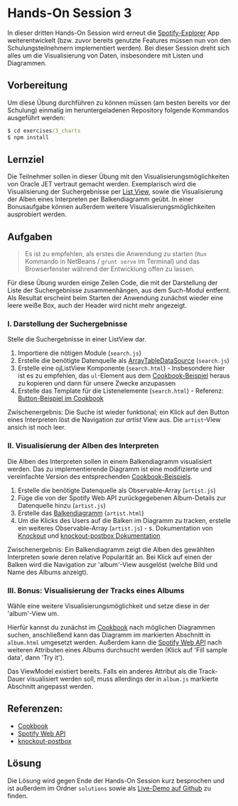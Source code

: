 # Hands-On Session 3

In dieser dritten Hands-On Session wird erneut die [Spotify-Explorer](https://github.com/enpit/jet-spotify-explorer/) App weiterentwickelt (bzw. zuvor bereits genutzte Features müssen nun von den Schulungsteilnehmern implementiert werden).
Bei dieser Session dreht sich alles um die Visualisierung von Daten, insbesondere mit Listen und Diagrammen.

## Vorbereitung

Um diese Übung durchführen zu können müssen (am besten bereits vor der Schulung) einmalig im heruntergeladenen Repository folgende Kommandos ausgeführt werden:

``` cmd
$ cd exercises/3_charts
$ npm install
```

## Lernziel

Die Teilnehmer sollen in dieser Übung mit den Visualisierungsmöglichkeiten von Oracle JET vertraut gemacht werden.
Exemplarisch wird die Visualisierung der Suchergebnisse per [List View](http://www.oracle.com/webfolder/technetwork/jet/jetCookbook.html?component=listView&demo=staticListView), sowie die Visualisierung der Alben eines Interpreten per Balkendiagramm geübt.
In einer Bonusaufgabe können außerdem weitere Visualisierungsmöglichkeiten ausprobiert werden.

## Aufgaben

> Es ist zu empfehlen, als erstes die Anwendung zu starten (`Run` Kommando in NetBeans / `grunt serve` im Terminal) und das Browserfenster während der Entwicklung offen zu lassen.

Für diese Übung wurden einige Zeilen Code, die mit der Darstellung der Liste der Suchergebnisse zusammenhängen, aus dem Such-Modul entfernt.
Als Resultat erscheint beim Starten der Anwendung zunächst wieder eine leere weiße Box, auch der Header wird nicht mehr angezeigt.

### I. Darstellung der Suchergebnisse

Stelle die Suchergebnisse in einer ListView dar.

  1. Importiere die nötigen Module (`search.js`)
  2. Erstelle die benötigte Datenquelle als [ArrayTableDataSource](http://www.oracle.com/webfolder/technetwork/jet/jetCookbook.html?component=listView&demo=observableArrayListView) (`search.js`)    
  3. Erstelle eine ojListView Komponente (`search.html`)
    - Insbesondere hier ist es zu empfehlen, das `ul`-Element aus dem [Cookbook-Beispiel](http://www.oracle.com/webfolder/technetwork/jet/jetCookbook.html?component=listView&demo=arrayListView) heraus zu kopieren und dann für unsere Zwecke anzupassen
  4. Erstelle das Template für die Listenelemente (`search.html`)
    - Referenz: [Button-Beispiel im Cookbook](http://www.oracle.com/webfolder/technetwork/jet/jetCookbook.html?component=pushButtons&demo=pushButton)

Zwischenergebnis: Die Suche ist wieder funktional; ein Klick auf den Button eines Interpreten löst die Navigation zur *artist* View aus.
Die `artist`-View ansich ist noch leer.

### II. Visualisierung der Alben des Interpreten

Die Alben des Interpreten sollen in einem Balkendiagramm visualisiert werden.
Das zu implementierende Diagramm ist eine modifizierte und vereinfachte Version des entsprechenden [Cookbook-Beispiels](http://www.oracle.com/webfolder/technetwork/jet/jetCookbook.html?component=barChart&demo=default). 

  1. Erstelle die benötigte Datenquelle als Observable-Array (`artist.js`)
  2. Füge die von der Spotify Web API zurückgegebenen Album-Details zur Datenquelle hinzu (`artist.js`)
  3. Erstelle das [Balkendiagramm](http://www.oracle.com/webfolder/technetwork/jet/jetCookbook.html?component=barChart&demo=default) (`artist.html`)
  4. Um die Klicks des Users auf die Balken im Diagramm zu tracken, erstelle ein weiteres Observable-Array (`artist.js`)
    - s. Dokumentation von [Knockout](http://knockoutjs.com/documentation/observables.html) und [knockout-postbox Dokumentation](https://github.com/rniemeyer/knockout-postbox)

Zwischenergebnis: Ein Balkendiagramm zeigt die Alben des gewählten Interpreten sowie deren relative Popularität an.
Bei Klick auf einen der Balken wird die Navigation zur 'album'-View ausgelöst (welche Bild und Name des Albums anzeigt).

### III. Bonus: Visualisierung der Tracks eines Albums 

Wähle eine weitere Visualisierungsmöglichkeit und setze diese in der 'album'-View um.

Hierfür kannst du zunächst im [Cookbook](http://www.oracle.com/webfolder/technetwork/jet/jetCookbook.html) nach möglichen Diagrammen suchen, anschließend kann das Diagramm im markierten Abschnitt in `album.html` umgesetzt werden.
Außerdem kann die [Spotify Web API](https://developer.spotify.com/web-api/console/get-album/#complete) nach weiteren Attributen eines Albums durchsucht werden (Klick auf 'Fill sample data', dann 'Try it').

Das ViewModel existiert bereits.
Falls ein anderes Attribut als die Track-Dauer visualisiert werden soll, muss allerdings der in `album.js` markierte Abschnitt angepasst werden.

## Referenzen:

- [Cookbook](http://www.oracle.com/webfolder/technetwork/jet/jetCookbook.html)
- [Spotify Web API](https://developer.spotify.com/web-api/console/)
- [knockout-postbox](https://github.com/rniemeyer/knockout-postbox)

## Lösung

Die Lösung wird gegen Ende der Hands-On Session kurz besprochen und ist außerdem im Ordner `solutions` sowie als [Live-Demo auf Github](https://enpit.github.io/jet-spotify-explorer/web/) zu finden.

